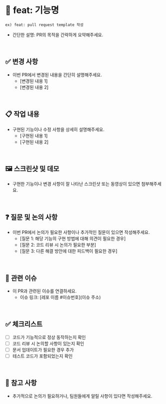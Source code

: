 # 🚀 **feat: 기능명**
    ex) feat: pull request template 작성
- 간단한 설명: PR의 목적을 간략하게 요약해주세요.

<br/>

## ✅ **변경 사항**

- 이번 PR에서 변경된 내용을 간단히 설명해주세요.
    - [변경된 내용 1]
    - [변경된 내용 2]

<br/>

## 📋 **작업 내용**

- 구현된 기능이나 수정 사항을 상세히 설명해주세요.
    - [구현된 내용 1]
    - [구현된 내용 2]

<br/>

## 🖼️ **스크린샷 및 데모**

- 구현한 기능이나 변경 사항이 잘 나타난 스크린샷 또는 동영상이 있으면 첨부해주세요.

<br/>

## ❓ **질문 및 논의 사항**

- 이번 PR에서 논의가 필요한 사항이나 추가적인 질문이 있으면 작성해주세요.
    - [질문 1: 해당 기능의 구현 방법에 대해 의견이 필요한 경우]
    - [질문 2: 코드 리뷰 시 논의가 필요한 부분]
    - [질문 3: 다른 해결 방안에 대한 피드백이 필요한 경우]

<br/>

## 🔗 **관련 이슈**

- 이 PR과 관련된 이슈를 연결하세요.
    - 이슈 링크: [레포 이름 #이슈번호](이슈 주소)

<br/>

## ✅ **체크리스트**

- [ ] 코드가 기능적으로 정상 동작하는지 확인
- [ ] 코드 리뷰 시 논의할 사항이 있는지 확인
- [ ] 문서 업데이트가 필요한 경우 추가
- [ ] 테스트 코드가 포함되었는지 확인

<br/>

## 📄 **참고 사항**

- 추가적으로 논의가 필요하거나, 팀원들에게 알릴 사항이 있다면 작성해주세요.

